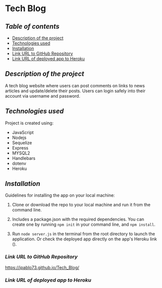# Tech Blog

## **_Table of contents_**

- [Description of the project](#description-of-the-project)
- [Technologies used](#technologies-used)
- [Installation](#installation)
- [Link URL to GitHub Repository](#link-URL-to-GitHub-repository)
- [Link URL of deployed app to Heroku](#link-URL-of-deployed-app-to-Heroku)

## **_Description of the project_**

A tech blog website where users can post comments on links to news articles and update/delete their posts. Users can login safely into their account via username and password.

## **_Technologies used_**

Project is created using:

- JavaScript
- Nodejs
- Sequelize
- Express
- MYSQL2
- Handlebars
- dotenv
- Heroku

## **_Installation_**

Guidelines for installing the app on your local machine:

1. Clone or download the repo to your local machine and run it from the command line.

2. Includes a package.json with the required dependencies. You can create one by running `npm init` in your command line, and `npm install`.

3. Run `node server.js` in the terminal from the root directory to launch the application. Or check the deployed app directly on the app's Heroku link ().

### **_Link URL to GitHub Repository_**

https://jpablo73.github.io/Tech_Blog/

### **_Link URL of deployed app to Heroku_**
